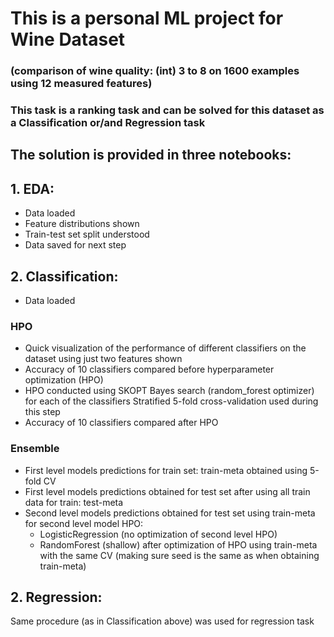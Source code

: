 # This is a personal ML project for Wine Dataset
### (comparison of wine quality: (int) 3 to 8 on 1600 examples using 12 measured features)
### This task is a ranking task and can be solved for this dataset as a Classification or/and Regression task

## The solution is provided in three notebooks:
## 1. EDA:
  - Data loaded
  - Feature distributions shown
  - Train-test set split understood
  - Data saved for next step

## 2. Classification:
  - Data loaded
  ### HPO
  - Quick visualization of the performance of different classifiers on the dataset using just two features shown
  - Accuracy of 10 classifiers compared before hyperparameter optimization (HPO)
  - HPO conducted using SKOPT Bayes search (random_forest optimizer) for each of the classifiers
  Stratified 5-fold cross-validation used during this step
  - Accuracy of 10 classifiers compared after HPO
  ### Ensemble
  - First level models predictions for train set: train-meta obtained using 5-fold CV
  - First level models predictions obtained for test set after using all train data for train: test-meta
  - Second level models predictions obtained for test set using train-meta for second level model HPO:
    - LogisticRegression (no optimization of second level HPO)
    - RandomForest (shallow) after optimization of HPO using train-meta with the same CV (making sure seed is the same as when obtaining train-meta)
   
  ## 2. Regression:
  Same procedure (as in Classification above) was used for regression task
